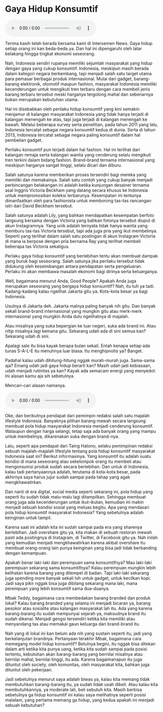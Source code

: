 # Gaya Hidup Konsumtif

![U4T1 - Gaya Hidup Konsumtif - 1](audio/U4T1%20-%20Gaya%20Hidup%20Konsumtif%20-%201.m4a)

Terima kasih telah berada bersama kami di Intersemen News. Gaya hidup setiap orang ini kan beda-beda ya. Dan hal ini dipengaruhi oleh latar belakang hingga tingkat ekonomi seseorang.

Nah, Indonesia sendiri rupanya memiliki sejumlah masyarakat yang hidup dengan gaya yang cukup konsumtif. Indonesia, meskipun masih berada dalam kategori negara berkembang, tapi menjadi salah satu target utama para pemasar berbagai produk internasional. Mulai dari gadget, barang-barang elektronik, otomotif maupun fashion, masyarakat Indonesia memiliki kecenderungan untuk mengikuti tren terbaru dengan cara membeli jenis barang terbaru tersebut meski harganya tergolong mahal dan sebenarnya bukan merupakan kebutuhan utama.

Hal ini disebabkan oleh perilaku hidup konsumtif yang kini semakin menjamur di kalangan masyarakat Indonesia yang tidak hanya terjadi di kalangan menengah ke atas, tapi juga terjadi di kalangan menengah ke bawah. Melalui beberapa survey serta penelitian, pada tahun 2011 yang lalu, Indonesia tercatat sebagai negara konsumtif kedua di dunia. Serta di tahun 2013, Indonesia tercatat sebagai negara paling konsumtif dalam hal pembelian gadget.

Perilaku konsumtif pun terjadi dalam hal fashion. Hal ini terlihat dari kalangan remaja serta kalangan wanita yang cenderung selalu mengikuti tren terkini dalam bidang fashion. Brand-brand ternama internasional yang meskipun harganya sangat tinggi, selalu dicari dan diburu.

Salah satunya karena memberikan proses tersendiri bagi mereka yang memiliki dan memakainya. Salah satu contoh yang cukup banyak menjadi perbincangan belakangan ini adalah ketika kunjungan desainer ternama asal Inggris Victoria Beckham yang datang secara khusus ke Indonesia untuk mempromosikan koleksi terbarunya. Kesempatan ini tentunya dimanfaatkan oleh para fashionista untuk memborong tas-tas rancangan istri dari David Beckham tersebut.

Salah satunya adalah Lily, yang bahkan mendapatkan kesempatan berfoto langsung bersama dengan Victoria yang bahkan fotonya tersebut diuput di akun Instagramnya. Yang unik adalah ternyata tidak hanya wanita yang memburu tas-tas Victoria tersebut, tapi ada juga pria yang ikut membelinya. Seperti yang terlihat dalam salah satu postingan di akun Instagram Victoria di mana ia berpose dengan pria bernama Ray yang terlihat membeli beberapa tas Victoria sekaligus.

Perlaku gaya hidup konsumtif yang berlebihan tentu akan membuat dampak yang buruk bagi seseorang. Salah satunya jika perilaku tersebut tidak didukung oleh keseimbangan antara pendapatan serta pengeluaran. Perlaku ini akan membawa masalah ekonomi bagi dirinya serta keluarganya.

Well, bagaimana menurut Anda, Good People? Apakah Anda juga merupakan seseorang yang bergaya hidup konsumtif? Nah, itu tuh ya tadi. Kadang-kadang kalau ngelihat Jakarta gitu ya. Kota-kota besar ya bagi Indonesia.

Usulnya di Jakarta deh. Jakarta malnya paling banyak nih gitu. Dan banyak sekali brand-brand internasional yang mungkin gitu atau merk-merk internasional yang mungkin Anda dulu ngelihatnya di majalah.

Atau misalnya yang suka bepergian ke luar negeri, suka ada brand ini. Atau nitip misalnya lagi kemana gitu. Sekarang udah ada di sini semua kan? Sekarang udah di sini.

Apalagi sale itu bisa kayak berapa bulan sekali. Entah kenapa setiap ada tunas S-A-L-E itu menuhnya luar biasa. Itu menghipnotis ya? Banget.

Padahal kalau udah dihitung-hitung nggak murah-murah juga. Sama-sama aja? Emang udah jadi gaya hidup berarti kan? Masih udah jadi kebiasaan, udah menjadi rutinitas ya kan? Kayak ada semacam energi yang menyedot. Ini alasan kamu aja sih sebetulnya.

Mencari-cari alasan namanya.

![U4T1 - Gaya Hidup Konsumtif - 2](audio/U4T1%20-%20Gaya%20Hidup%20Konsumtif%20-%202.m4a)

Oke, dan berikutnya pendapat dari pemimpin redaksi salah satu majalah lifestyle Indonesia. Banyaknya pilihan barang mewah secara langsung membuat pola hidup masyarakat Indonesia menjadi cenderung konsumtif. Walaupun dengan harga selangi, tetap saja ada banyak orang yang mampu untuk membelinya, dikarenakan suka dengan brand-nya.

Lalu, seperti apa pendapat dari Taing Hatono, selaku pemimpinan redaksi sebuah majalah-majalah lifestyle tentang pola hidup konsumtif masyarakat Indonesia saat ini? Berikut informasinya. Yang konsumtif itu adalah suatu kondisi di mana seseorang atau sekelompok orang itu membeli atau mengonsumsi produk sudah secara berlebihan. Dan untuk di Indonesia, kalau tadi pertanyaannya adalah, terutama di kota-kota besar, pada akhirnya saya harus jujur sudah sampai pada tahap yang agak mengkhawatirkan.

Dan nanti di era digital, social media seperti sekarang ini, pola hidup yang seperti itu sudah tidak malu-malu lagi ditampilkan. Sehingga membuat orang juga ada kecenderungan untuk ikut-ikutan, kemudian ini makin menjadi sebuah kondisi sosial yang meluas begitu. Apa yang mendasari pola hidup konsumtif masyarakat Indonesia? Yang sebetulnya adalah keinginan untuk tampil.

Karena saat ini adalah kita ini sudah sampai pada era yang sharenya berlebihan. Jadi overshare gitu ya, kita makan di sebuah restoran mewah pasti ada postingnya di Instagram, di Twitter, di Facebook gitu ya. Nah inilah yang kemudian menjadi mengkhawatirkan karena akibat overshare itu membuat orang-orang lain punya keinginan yang bisa jadi tidak berbanding dengan kemampuan.

Apakah benar laki-laki dan perempuan sama konsumtifnya? Mau laki-laki perempuan sekarang sama konsumtifnya? Kalau perempuan mungkin lebih kelihatan karena barang yang ditempel di badan. Tapi laki-laki sekarang juga spending more banyak sekali loh untuk gadget, untuk kecilkan kopi. Jadi saya pikir nggak bisa juga dibilang sekarang mana laki, mana perempuan yang lebih konsumtif sama dua-duanya.

Mbak Teddy, bagaimana cara membedakan barang branded dan produk lokal? Kalau barang branded yang selama ini menjadi bicaran ya, barang pesokor atau sosialite atau kalangan masyarakat lah itu. Ada yang karena barang-barang itu sudah mempunyai sejarah ya, maksudnya brand itu sudah dikenal. Menjadi gengsi tersendiri ketika kita memiliki atau menyandang tas atau memakai gaun keluarga dari brand-brand itu.

Nah yang di lokal ini kan belum ada nih yang sustain seperti itu, jadi yang berkelanjutan brandnya. Pertanyaan terakhir Mbak, bagaimana cara memegang model hidup konsumtif? Betulnya begini, itu nggak bisa ditekan dalam arti ketika kita punya uang, ketika kita sudah sampai pada posisi tertentu, kebutuhan akan barang-barang yang bernilai misalnya atau bernilai mahal, bernilai tinggi, itu ada. Karena bagaimanapun itu juga dituntut oleh society, oleh komunitas, oleh masyarakat kita, bahkan juga dituntut oleh pekerjaan.

Jadi sebetulnya menurut saya adalah biwas ya, kalau kita memang tidak membutuhkan barang-barang itu, ya sudah tidak usah dibeli. Atau kalau kita membutuhkannya, ya moderate lah, beli sebutuh kita. Masih berbisa sebetulnya ga hidup konsumtif ini kalau saya melihatnya seperti posisi matalam, yang pertama memang ga hidup, yang kedua apakah ini menjadi sebuah kebutuhan?